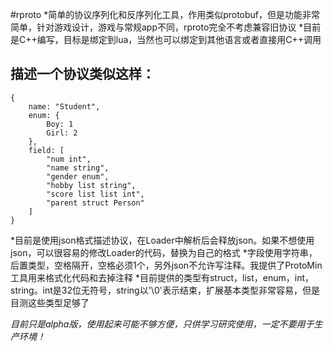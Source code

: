 #rproto
*简单的协议序列化和反序列化工具，作用类似protobuf，但是功能非常简单，针对游戏设计，游戏与常规app不同，rproto完全不考虑兼容旧协议
*目前是C++编写，目标是绑定到lua，当然也可以绑定到其他语言或者直接用C++调用

## 描述一个协议类似这样：
	{
		name: "Student",
		enum: {
			Boy: 1
			Girl: 2
		},
		field: [
			"num int",
			"name string",
			"gender enum",
			"hobby list string",
			"score list list int",
			"parent struct Person"
		]
	}

*目前是使用json格式描述协议，在Loader中解析后会释放json。如果不想使用json，可以很容易的修改Loader的代码，替换为自己的格式
*字段使用字符串，后置类型，空格隔开，空格必须1个，另外json不允许写注释。我提供了ProtoMin工具用来格式化代码和去掉注释
*目前提供的类型有struct，list，enum，int，string。int是32位无符号，string以'\0'表示结束，扩展基本类型非常容易，但是目测这些类型足够了

*目前只是alpha版，使用起来可能不够方便，只供学习研究使用，一定不要用于生产环境！*